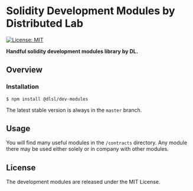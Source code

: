 # Solidity Development Modules by Distributed Lab

[![License: MIT](https://img.shields.io/badge/License-MIT-yellow.svg)](https://opensource.org/licenses/MIT)

**Handful solidity development modules library by DL.**

## Overview

### Installation

```console
$ npm install @dlsl/dev-modules
```

The latest stable version is always in the `master` branch.

## Usage

You will find many useful modules in the `/contracts` directory. Any module there may be used either solely or in company with other modules.

## License

The development modules are released under the MIT License.
